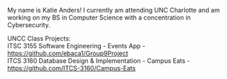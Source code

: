 My name is Katie Anders! I currently am attending UNC Charlotte and am working on my BS in Computer Science with a concentration in Cybersecurity.

UNCC Class Projects: \
ITSC 3155 Software Engineering - Events App - https://github.com/ebaca1/Group9Project \
ITCS 3160 Database Design & Implementation - Campus Eats - https://github.com/ITCS-3160/Campus-Eats
